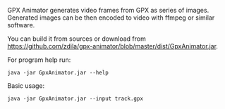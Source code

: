 GPX Animator generates video frames from GPX as series of images.
Generated images can be then encoded to video with ffmpeg or similar software.

You can build it from sources or download from https://github.com/zdila/gpx-animator/blob/master/dist/GpxAnimator.jar.

For program help run:

```
java -jar GpxAnimator.jar --help
```

Basic usage:
```
java -jar GpxAnimator.jar --input track.gpx
```
